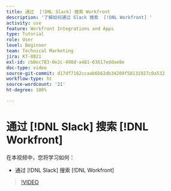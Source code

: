 ```yaml
---
title: 通过  [!DNL Slack] 搜索 Workfront
description: '了解如何通过 Slack 搜索  [!DNL Workfront] '
activity: use
feature: Workfront Integrations and Apps
type: Tutorial
role: User
level: Beginner
team: Technical Marketing
jira: KT-8821
exl-id: cb0ec783-0e2c-498d-a481-63617eddae8e
doc-type: video
source-git-commit: d17df7162ccaab6b62db34209f50131927c0a532
workflow-type: ht
source-wordcount: '21'
ht-degree: 100%

---
```


# 通过 [!DNL Slack] 搜索 [!DNL Workfront]

在本视频中，您将学习如何：

* 通过 [!DNL Slack] 搜索 [!DNL Workfront]

>[!VIDEO](https://video.tv.adobe.com/v/335121/?quality=12&learn=on&enablevpops)
